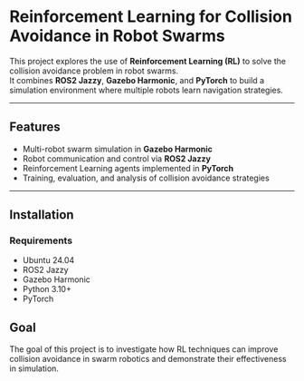 # Reinforcement Learning for Collision Avoidance in Robot Swarms

This project explores the use of **Reinforcement Learning (RL)** to solve the collision avoidance problem in robot swarms.  
It combines **ROS2 Jazzy**, **Gazebo Harmonic**, and **PyTorch** to build a simulation environment where multiple robots learn navigation strategies.

---

## Features
- Multi-robot swarm simulation in **Gazebo Harmonic**  
- Robot communication and control via **ROS2 Jazzy**  
- Reinforcement Learning agents implemented in **PyTorch**  
- Training, evaluation, and analysis of collision avoidance strategies  

---

## Installation

### Requirements
- Ubuntu 24.04  
- ROS2 Jazzy  
- Gazebo Harmonic  
- Python 3.10+  
- PyTorch  


## Goal
The goal of this project is to investigate how RL techniques can improve collision avoidance in swarm robotics and demonstrate their effectiveness in simulation.
